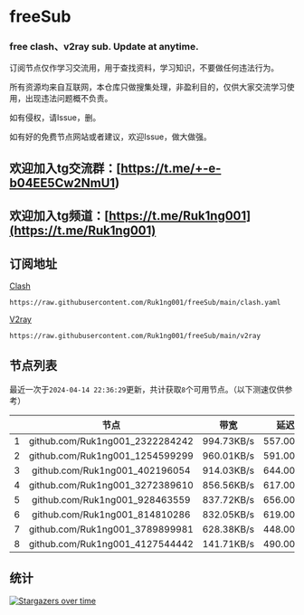 # freeSub
### free clash、v2ray sub. Update at anytime.

订阅节点仅作学习交流用，用于查找资料，学习知识，不要做任何违法行为。

所有资源均来自互联网，本仓库只做搜集处理，非盈利目的，仅供大家交流学习使用，出现违法问题概不负责。

如有侵权，请Issue，删。

如有好的免费节点网站或者建议，欢迎Issue，做大做强。

## 欢迎加入tg交流群：[https://t.me/+-e-b04EE5Cw2NmU1)
## 欢迎加入tg频道：[https://t.me/Ruk1ng001](https://t.me/Ruk1ng001)

## 订阅地址
[Clash](https://raw.githubusercontent.com/Ruk1ng001/freeSub/main/clash.yaml)
```
https://raw.githubusercontent.com/Ruk1ng001/freeSub/main/clash.yaml
```
[V2ray](https://raw.githubusercontent.com/Ruk1ng001/freeSub/main/v2ray)
```
https://raw.githubusercontent.com/Ruk1ng001/freeSub/main/v2ray
```

## 节点列表

最近一次于`2024-04-14 22:36:29`更新，共计获取`8`个可用节点。（以下测速仅供参考）

|  | 节点 | 带宽 | 延迟 |
|:-:|:--:|:--:|:--:|
 | 1 | github.com/Ruk1ng001_2322284242 | 994.73KB/s | 557.00ms |
 | 2 | github.com/Ruk1ng001_1254599299 | 960.01KB/s | 591.00ms |
 | 3 | github.com/Ruk1ng001_402196054 | 914.03KB/s | 644.00ms |
 | 4 | github.com/Ruk1ng001_3272389610 | 856.56KB/s | 617.00ms |
 | 5 | github.com/Ruk1ng001_928463559 | 837.72KB/s | 656.00ms |
 | 6 | github.com/Ruk1ng001_814810286 | 832.05KB/s | 619.00ms |
 | 7 | github.com/Ruk1ng001_3789899981 | 628.38KB/s | 448.00ms |
 | 8 | github.com/Ruk1ng001_4127544442 | 141.71KB/s | 490.00ms |


## 统计

[![Stargazers over time](https://starchart.cc/Ruk1ng001/freeSub.svg)](https://starchart.cc/Ruk1ng001/freeSub)